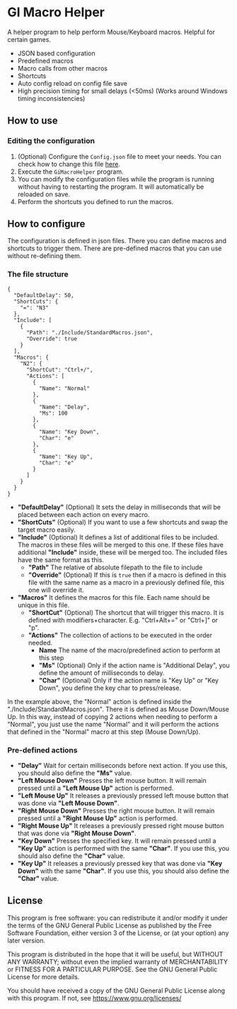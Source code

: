 # GI Macro Helper

A helper program to help perform Mouse/Keyboard macros. Helpful for certain games.

 - JSON based configuration
 - Predefined macros
 - Macro calls from other macros
 - Shortcuts
 - Auto config reload on config file save
 - High precision timing for small delays (<50ms) (Works around Windows timing inconsistencies)

## How to use

### Editing the configuration

1. (Optional) Configure the `Config.json` file to meet your needs. You can check how to change this file [here](#how-to-configure).
2. Execute the `GiMacroHelper` program.
3. You can modify the configuration files while the program is running without having to restarting the program. It will automatically be reloaded on save.
4. Perform the shortcuts you defined to run the macros.

## How to configure

The configuration is defined in json files. There you can define macros and shortcuts to trigger them. There are pre-defined macros that you can use without re-defining them.

### The file structure
```
{
  "DefaultDelay": 50,
  "ShortCuts": {
    "=": "N3"
  },
  "Include": [
    {
      "Path": "./Include/StandardMacros.json",
      "Override": true
    }
  ],
  "Macros": {
    "N2": {
      "ShortCut": "Ctrl+/",
      "Actions": [
        {
          "Name": "Normal"
        },
        {
          "Name": "Delay",
          "Ms": 100
        },
        {
          "Name": "Key Down",
          "Char": "e"
        },
        {
          "Name": "Key Up",
          "Char": "e"
        }
      ]
    }
  }
}
```
- **"DefaultDelay"** (Optional) It sets the delay in milliseconds that will be placed between each action on every macro.
- **"ShortCuts"** (Optional) If you want to use a few shortcuts and swap the target macro easily.
- **"Include"** (Optional) It defines a list of additional files to be included. The macros in these files will be merged to this one. 
If these files have additional **"Include"** inside, these will be merged too. The included files have the same format as this.
  - **"Path"** The relative of absolute filepath to the file to include
  - **"Override"** (Optional) If this is `true` then if a macro is defined in this file with the same name as a macro in a previously
defined file, this one will override it.
- **"Macros"** It defines the macros for this file. Each name should be unique in this file.
  - **"ShortCut"** (Optional) The shortcut that will trigger this macro. It is defined with modifiers+character. E.g. "Ctrl+Alt+=" or "Ctrl+]" or "p".
  - **"Actions"** The collection of actions to be executed in the order needed.
    - **Name** The name of the macro/predefined action to perform at this step
    - **"Ms"** (Optional) Only if the action name is "Additional Delay", you define the amount of milliseconds to delay.
    - **"Char"** (Optional) Only if the action name is "Key Up" or "Key Down", you define the key char to press/release.

In the example above, the "Normal" action is defined inside the "./Include/StandardMacros.json". There it is defined as
Mouse Down/Mouse Up. In this way, instead of copying 2 actions when needing to perform a "Normal", you just use the name
"Normal" and it will perform the actions that defined in the "Normal" macro at this step (Mouse Down/Up).

### Pre-defined actions
 - **"Delay"** Wait for certain milliseconds before next action. If you use this, you should also define the **"Ms"** value.
 - **"Left Mouse Down"** Presses the left mouse button. It will remain pressed until a **"Left Mouse Up"** action is performed.
 - **"Left Mouse Up"** It releases a previously pressed left mouse button that was done via **"Left Mouse Down"**.
 - **"Right Mouse Down"** Presses the right mouse button. It will remain pressed until a **"Right Mouse Up"** action is performed.
 - **"Right Mouse Up"** It releases a previously pressed right mouse button that was done via **"Right Mouse Down"**.
 - **"Key Down"** Presses the specified key. It will remain pressed until a **"Key Up"** action is performed with the same **"Char"**.
   If you use this, you should also define the **"Char"** value.
 - **"Key Up"** It releases a previously pressed key that was done via **"Key Down"** with the same **"Char"**.
  If you use this, you should also define the **"Char"** value.

## License

This program is free software: you can redistribute it and/or modify
it under the terms of the GNU General Public License as published by
the Free Software Foundation, either version 3 of the License, or
(at your option) any later version.


This program is distributed in the hope that it will be useful,
but WITHOUT ANY WARRANTY; without even the implied warranty of
MERCHANTABILITY or FITNESS FOR A PARTICULAR PURPOSE.  See the
GNU General Public License for more details.


You should have received a copy of the GNU General Public License
along with this program.  If not, see <https://www.gnu.org/licenses/>